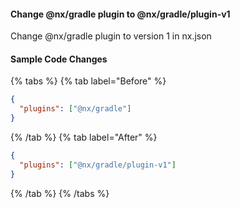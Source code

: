 #### Change @nx/gradle plugin to @nx/gradle/plugin-v1

Change @nx/gradle plugin to version 1 in nx.json

#### Sample Code Changes

{% tabs %}
{% tab label="Before" %}

```json {% fileName="nx.json" %}
{
  "plugins": ["@nx/gradle"]
}
```

{% /tab %}
{% tab label="After" %}

```json {% highlightLines=[5] fileName="nx.json" %}
{
  "plugins": ["@nx/gradle/plugin-v1"]
}
```

{% /tab %}
{% /tabs %}
